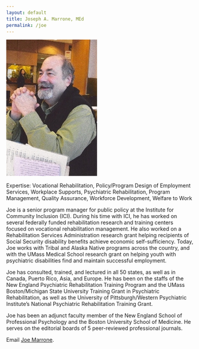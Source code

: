 ```yaml
---
layout: default
title: Joseph A. Marrone, MEd
permalink: /joe
---
```

<img src="/imgs/joe.jpg" alt="Joseph A. Marrone" class="float-left padding-right">

Expertise: Vocational Rehabilitation, Policy/Program Design of Employment Services, Workplace Supports, Psychiatric Rehabilitation, Program Management, Quality Assurance, Workforce Development, Welfare to Work

Joe is a senior program manager for public policy at the Institute for Community Inclusion (ICI). During his time with ICI, he has worked on several federally funded rehabilitation research and training centers focused on vocational rehabilitation management. He also worked on a Rehabilitation Services Administration research grant helping recipients of Social Security disability benefits achieve economic self-sufficiency. Today, Joe works with Tribal and Alaska Native programs across the country, and with the UMass Medical School research grant on helping youth with psychiatric disabilities find and maintain successful employment. 

Joe has consulted, trained, and lectured in all 50 states, as well as in Canada, Puerto Rico, Asia, and Europe. He has been on the staffs of the New England Psychiatric Rehabilitation Training Program and the UMass Boston/Michigan State University Training Grant in Psychiatric Rehabilitation, as well as the University of Pittsburgh/Western Psychiatric Institute’s National Psychiatric Rehabilitation Training Grant. 

Joe has been an adjunct faculty member of the New England School of Professional Psychology and the Boston University School of Medicine. He serves on the editorial boards of 5 peer-reviewed professional journals.

Email <a href="mailto:joseph.marrone@gmail.com">Joe Marrone</a>. 



